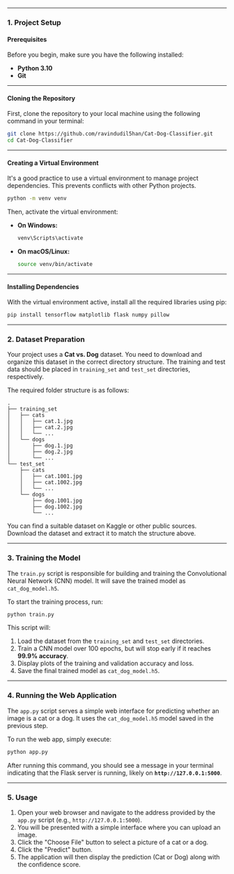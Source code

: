 
-----

### 1\. Project Setup

#### Prerequisites

Before you begin, make sure you have the following installed:

  * **Python 3.10**
  * **Git**

-----

#### Cloning the Repository

First, clone the repository to your local machine using the following command in your terminal:

```bash
git clone https://github.com/ravindudil5han/Cat-Dog-Classifier.git
cd Cat-Dog-Classifier
```

-----

#### Creating a Virtual Environment

It's a good practice to use a virtual environment to manage project dependencies. This prevents conflicts with other Python projects.

```bash
python -m venv venv
```

Then, activate the virtual environment:

  * **On Windows:**
    ```bash
    venv\Scripts\activate
    ```
  * **On macOS/Linux:**
    ```bash
    source venv/bin/activate
    ```

-----

#### Installing Dependencies

With the virtual environment active, install all the required libraries using pip:

```bash
pip install tensorflow matplotlib flask numpy pillow
```

-----

### 2\. Dataset Preparation

Your project uses a **Cat vs. Dog** dataset. You need to download and organize this dataset in the correct directory structure. The training and test data should be placed in `training_set` and `test_set` directories, respectively.

The required folder structure is as follows:

```
.
├── training_set
│   ├── cats
│   │   ├── cat.1.jpg
│   │   ├── cat.2.jpg
│   │   └── ...
│   └── dogs
│       ├── dog.1.jpg
│       ├── dog.2.jpg
│       └── ...
└── test_set
    ├── cats
    │   ├── cat.1001.jpg
    │   ├── cat.1002.jpg
    │   └── ...
    └── dogs
        ├── dog.1001.jpg
        ├── dog.1002.jpg
        └── ...
```

You can find a suitable dataset on Kaggle or other public sources. Download the dataset and extract it to match the structure above.

-----

### 3\. Training the Model

The `train.py` script is responsible for building and training the Convolutional Neural Network (CNN) model. It will save the trained model as `cat_dog_model.h5`.

To start the training process, run:

```bash
python train.py
```

This script will:

1.  Load the dataset from the `training_set` and `test_set` directories.
2.  Train a CNN model over 100 epochs, but will stop early if it reaches **99.9% accuracy**.
3.  Display plots of the training and validation accuracy and loss.
4.  Save the final trained model as `cat_dog_model.h5`.

-----

### 4\. Running the Web Application

The `app.py` script serves a simple web interface for predicting whether an image is a cat or a dog. It uses the `cat_dog_model.h5` model saved in the previous step.

To run the web app, simply execute:

```bash
python app.py
```

After running this command, you should see a message in your terminal indicating that the Flask server is running, likely on **`http://127.0.0.1:5000`**.

-----

### 5\. Usage

1.  Open your web browser and navigate to the address provided by the `app.py` script (e.g., `http://127.0.0.1:5000`).
2.  You will be presented with a simple interface where you can upload an image.
3.  Click the "Choose File" button to select a picture of a cat or a dog.
4.  Click the "Predict" button.
5.  The application will then display the prediction (Cat or Dog) along with the confidence score.
